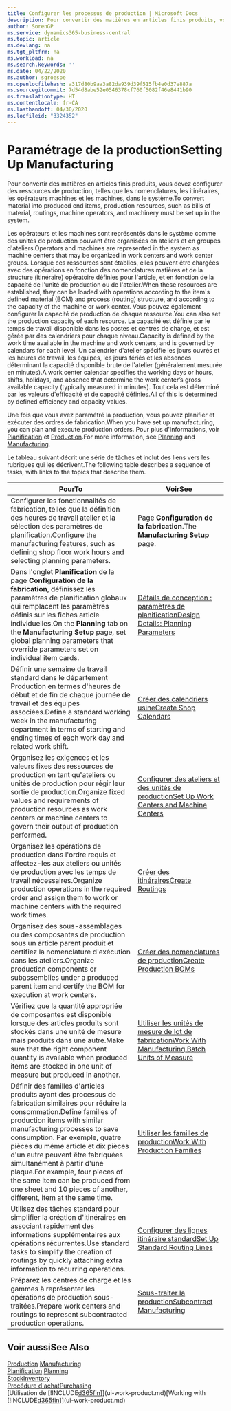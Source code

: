 ```yaml
---
title: Configurer les processus de production | Microsoft Docs
description: Pour convertir des matières en articles finis produits, vous devez configurer des ressources de production, telles que les nomenclatures, les itinéraires, les opérateurs machines et les machines, dans le système.
author: SorenGP
ms.service: dynamics365-business-central
ms.topic: article
ms.devlang: na
ms.tgt_pltfrm: na
ms.workload: na
ms.search.keywords: ''
ms.date: 04/22/2020
ms.author: sgroespe
ms.openlocfilehash: a317d80b9aa3a82da939d39f515fb4e0d37e887a
ms.sourcegitcommit: 7d54d8abe52e0546378cf760f5082f46e8441b90
ms.translationtype: HT
ms.contentlocale: fr-CA
ms.lasthandoff: 04/30/2020
ms.locfileid: "3324352"
---
```

# <a name="setting-up-manufacturing"></a><span data-ttu-id="05136-103">Paramétrage de la production</span><span class="sxs-lookup"><span data-stu-id="05136-103">Setting Up Manufacturing</span></span>
<span data-ttu-id="05136-104">Pour convertir des matières en articles finis produits, vous devez configurer des ressources de production, telles que les nomenclatures, les itinéraires, les opérateurs machines et les machines, dans le système.</span><span class="sxs-lookup"><span data-stu-id="05136-104">To convert material into produced end items, production resources, such as bills of material, routings, machine operators, and machinery must be set up in the system.</span></span>

<span data-ttu-id="05136-105">Les opérateurs et les machines sont représentés dans le système comme des unités de production pouvant être organisées en ateliers et en groupes d'ateliers.</span><span class="sxs-lookup"><span data-stu-id="05136-105">Operators and machines are represented in the system as machine centers that may be organized in work centers and work center groups.</span></span> <span data-ttu-id="05136-106">Lorsque ces ressources sont établies, elles peuvent être chargées avec des opérations en fonction des nomenclatures matières et de la structure (itinéraire) opératoire définies pour l'article, et en fonction de la capacité de l'unité de production ou de l'atelier.</span><span class="sxs-lookup"><span data-stu-id="05136-106">When these resources are established, they can be loaded with operations according to the item's defined material (BOM) and process (routing) structure, and according to the capacity of the machine or work center.</span></span> <span data-ttu-id="05136-107">Vous pouvez également configurer la capacité de production de chaque ressource.</span><span class="sxs-lookup"><span data-stu-id="05136-107">You can also set the production capacity of each resource.</span></span> <span data-ttu-id="05136-108">La capacité est définie par le temps de travail disponible dans les postes et centres de charge, et est gérée par des calendriers pour chaque niveau.</span><span class="sxs-lookup"><span data-stu-id="05136-108">Capacity is defined by the work time available in the machine and work centers, and is governed by calendars for each level.</span></span> <span data-ttu-id="05136-109">Un calendrier d'atelier spécifie les jours ouvrés et les heures de travail, les équipes, les jours fériés et les absences déterminant la capacité disponible brute de l'atelier (généralement mesurée en minutes).</span><span class="sxs-lookup"><span data-stu-id="05136-109">A work center calendar specifies the working days or hours, shifts, holidays, and absence that determine the work center’s gross available capacity (typically measured in minutes).</span></span> <span data-ttu-id="05136-110">Tout cela est déterminé par les valeurs d'efficacité et de capacité définies.</span><span class="sxs-lookup"><span data-stu-id="05136-110">All of this is determined by defined efficiency and capacity values.</span></span>  

<span data-ttu-id="05136-111">Une fois que vous avez paramétré la production, vous pouvez planifier et exécuter des ordres de fabrication.</span><span class="sxs-lookup"><span data-stu-id="05136-111">When you have set up manufacturing, you can plan and execute production orders.</span></span> <span data-ttu-id="05136-112">Pour plus d'informations, voir [Planification](production-planning.md) et [Production](production-manage-manufacturing.md).</span><span class="sxs-lookup"><span data-stu-id="05136-112">For more information, see [Planning](production-planning.md) and [Manufacturing](production-manage-manufacturing.md).</span></span>  



 <span data-ttu-id="05136-113">Le tableau suivant décrit une série de tâches et inclut des liens vers les rubriques qui les décrivent.</span><span class="sxs-lookup"><span data-stu-id="05136-113">The following table describes a sequence of tasks, with links to the topics that describe them.</span></span>   

|<span data-ttu-id="05136-114">**Pour**</span><span class="sxs-lookup"><span data-stu-id="05136-114">**To**</span></span>|<span data-ttu-id="05136-115">**Voir**</span><span class="sxs-lookup"><span data-stu-id="05136-115">**See**</span></span>|  
|------------|-------------|  
|<span data-ttu-id="05136-116">Configurer les fonctionnalités de fabrication, telles que la définition des heures de travail atelier et la sélection des paramètres de planification.</span><span class="sxs-lookup"><span data-stu-id="05136-116">Configure the manufacturing features, such as defining shop floor work hours and selecting planning parameters.</span></span>|<span data-ttu-id="05136-117">Page **Configuration de la fabrication**.</span><span class="sxs-lookup"><span data-stu-id="05136-117">The **Manufacturing Setup** page.</span></span>|
|<span data-ttu-id="05136-118">Dans l'onglet **Planification** de la page **Configuration de la fabrication**, définissez les paramètres de planification globaux qui remplacent les paramètres définis sur les fiches article individuelles.</span><span class="sxs-lookup"><span data-stu-id="05136-118">On the **Planning** tab on the **Manufacturing Setup** page, set global planning parameters that override parameters set on individual item cards.</span></span>|[<span data-ttu-id="05136-119">Détails de conception : paramètres de planification</span><span class="sxs-lookup"><span data-stu-id="05136-119">Design Details: Planning Parameters</span></span>](design-details-planning-parameters.md)|
|<span data-ttu-id="05136-120">Définir une semaine de travail standard dans le département Production en termes d'heures de début et de fin de chaque journée de travail et des équipes associées.</span><span class="sxs-lookup"><span data-stu-id="05136-120">Define a standard working week in the manufacturing department in terms of starting and ending times of each work day and related work shift.</span></span>|[<span data-ttu-id="05136-121">Créer des calendriers usine</span><span class="sxs-lookup"><span data-stu-id="05136-121">Create Shop Calendars</span></span>](production-how-to-create-work-center-calendars.md)|  
|<span data-ttu-id="05136-122">Organisez les exigences et les valeurs fixes des ressources de production en tant qu'ateliers ou unités de production pour régir leur sortie de production.</span><span class="sxs-lookup"><span data-stu-id="05136-122">Organize fixed values and requirements of production resources as work centers or machine centers to govern their output of production performed.</span></span>|[<span data-ttu-id="05136-123">Configurer des ateliers et des unités de production</span><span class="sxs-lookup"><span data-stu-id="05136-123">Set Up Work Centers and Machine Centers</span></span>](production-how-to-set-up-work-and-machine-centers.md)|
|<span data-ttu-id="05136-124">Organisez les opérations de production dans l'ordre requis et affectez-les aux ateliers ou unités de production avec les temps de travail nécessaires.</span><span class="sxs-lookup"><span data-stu-id="05136-124">Organize production operations in the required order and assign them to work or machine centers with the required work times.</span></span>|[<span data-ttu-id="05136-125">Créer des itinéraires</span><span class="sxs-lookup"><span data-stu-id="05136-125">Create Routings</span></span>](production-how-to-create-routings.md)|
|<span data-ttu-id="05136-126">Organisez des sous-assemblages ou des composantes de production sous un article parent produit et certifiez la nomenclature d'exécution dans les ateliers.</span><span class="sxs-lookup"><span data-stu-id="05136-126">Organize production components or subassemblies under a produced parent item and certify the BOM for execution at work centers.</span></span>|[<span data-ttu-id="05136-127">Créer des nomenclatures de production</span><span class="sxs-lookup"><span data-stu-id="05136-127">Create Production BOMs</span></span>](production-how-to-create-production-boms.md)|
|<span data-ttu-id="05136-128">Vérifiez que la quantité appropriée de composantes est disponible lorsque des articles produits sont stockés dans une unité de mesure mais produits dans une autre.</span><span class="sxs-lookup"><span data-stu-id="05136-128">Make sure that the right component quantity is available when produced items are stocked in one unit of measure but produced in another.</span></span>|[<span data-ttu-id="05136-129">Utiliser les unités de mesure de lot de fabrication</span><span class="sxs-lookup"><span data-stu-id="05136-129">Work With Manufacturing Batch Units of Measure</span></span>](production-how-to-use-the-manufacturing-batch-unit-of-measure.md)|  
|<span data-ttu-id="05136-130">Définir des familles d'articles produits ayant des processus de fabrication similaires pour réduire la consommation.</span><span class="sxs-lookup"><span data-stu-id="05136-130">Define families of production items with similar manufacturing processes to save consumption.</span></span> <span data-ttu-id="05136-131">Par exemple, quatre pièces du même article et dix pièces d'un autre peuvent être fabriquées simultanément à partir d'une plaque.</span><span class="sxs-lookup"><span data-stu-id="05136-131">For example, four pieces of the same item can be produced from one sheet and 10 pieces of another, different, item at the same time.</span></span>|[<span data-ttu-id="05136-132">Utiliser les familles de production</span><span class="sxs-lookup"><span data-stu-id="05136-132">Work With Production Families</span></span>](production-how-work-family.md)|
|<span data-ttu-id="05136-133">Utilisez des tâches standard pour simplifier la création d'itinéraires en associant rapidement des informations supplémentaires aux opérations récurrentes.</span><span class="sxs-lookup"><span data-stu-id="05136-133">Use standard tasks to simplify the creation of routings by quickly attaching extra information to recurring operations.</span></span>|[<span data-ttu-id="05136-134">Configurer des lignes itinéraire standard</span><span class="sxs-lookup"><span data-stu-id="05136-134">Set Up Standard Routing Lines</span></span>](production-how-set-up-standard-routing-lines.md)|  
|<span data-ttu-id="05136-135">Préparez les centres de charge et les gammes à représenter les opérations de production sous-traitées.</span><span class="sxs-lookup"><span data-stu-id="05136-135">Prepare work centers and routings to represent subcontracted production operations.</span></span>|[<span data-ttu-id="05136-136">Sous-traiter la production</span><span class="sxs-lookup"><span data-stu-id="05136-136">Subcontract Manufacturing</span></span>](production-how-to-subcontract-manufacturing.md)|  

## <a name="see-also"></a><span data-ttu-id="05136-137">Voir aussi</span><span class="sxs-lookup"><span data-stu-id="05136-137">See Also</span></span>
<span data-ttu-id="05136-138">[Production](production-manage-manufacturing.md)  </span><span class="sxs-lookup"><span data-stu-id="05136-138">[Manufacturing](production-manage-manufacturing.md)  </span></span>  
<span data-ttu-id="05136-139">[Planification](production-planning.md) </span><span class="sxs-lookup"><span data-stu-id="05136-139">[Planning](production-planning.md) </span></span>  
[<span data-ttu-id="05136-140">Stock</span><span class="sxs-lookup"><span data-stu-id="05136-140">Inventory</span></span>](inventory-manage-inventory.md)  
[<span data-ttu-id="05136-141">Procédure d'achat</span><span class="sxs-lookup"><span data-stu-id="05136-141">Purchasing</span></span>](purchasing-manage-purchasing.md)  
<span data-ttu-id="05136-142">[Utilisation de [!INCLUDE[d365fin](includes/d365fin_md.md)]](ui-work-product.md)</span><span class="sxs-lookup"><span data-stu-id="05136-142">[Working with [!INCLUDE[d365fin](includes/d365fin_md.md)]](ui-work-product.md)</span></span>
